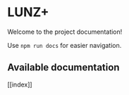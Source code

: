 # LUNZ+

Welcome to the project documentation!

Use `npm run docs` for easier navigation.

## Available documentation

[[index]]
